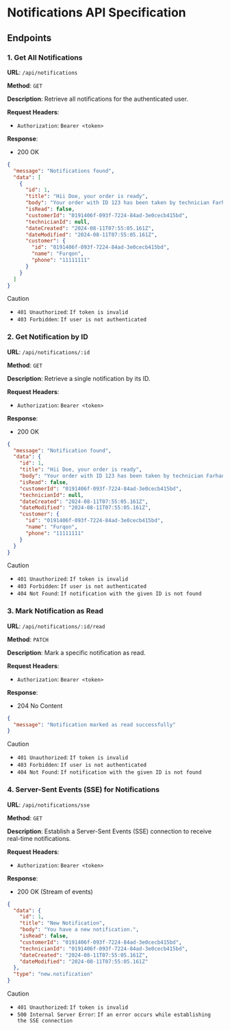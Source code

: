 # Notifications API Specification

## Endpoints

### 1. Get All Notifications

**URL**: `/api/notifications`

**Method**: `GET`

**Description**: Retrieve all notifications for the authenticated user.

**Request Headers**:

- `Authorization`: `Bearer <token>`

**Response**:

- 200 OK

```json
{
  "message": "Notifications found",
  "data": [
    {
      "id": 1,
      "title": "Hii Doe, your order is ready",
      "body": "Your order with ID 123 has been taken by technician Farhan, he will be at your place in 30 minutes. Click <a href=\"/order/details\">here</a> to track your order.",
      "isRead": false,
      "customerId": "0191406f-093f-7224-84ad-3e0cecb415bd",
      "technicianId": null,
      "dateCreated": "2024-08-11T07:55:05.161Z",
      "dateModified": "2024-08-11T07:55:05.161Z",
      "customer": {
        "id": "0191406f-093f-7224-84ad-3e0cecb415bd",
        "name": "Furqon",
        "phone": "11111111"
      }
    }
  ]
}
```

> [!CAUTION]
>
> - `401 Unauthorized`: `If token is invalid`
> - `403 Forbidden`: `If user is not authenticated`

### 2. Get Notification by ID

**URL**: `/api/notifications/:id`

**Method**: `GET`

**Description**: Retrieve a single notification by its ID.

**Request Headers**:

- `Authorization`: `Bearer <token>`

**Response**:

- 200 OK

```json
{
  "message": "Notification found",
  "data": {
    "id": 1,
    "title": "Hii Doe, your order is ready",
    "body": "Your order with ID 123 has been taken by technician Farhan, he will be at your place in 30 minutes. Click <a href=\"/order/details\">here</a> to track your order.",
    "isRead": false,
    "customerId": "0191406f-093f-7224-84ad-3e0cecb415bd",
    "technicianId": null,
    "dateCreated": "2024-08-11T07:55:05.161Z",
    "dateModified": "2024-08-11T07:55:05.161Z",
    "customer": {
      "id": "0191406f-093f-7224-84ad-3e0cecb415bd",
      "name": "Furqon",
      "phone": "11111111"
    }
  }
}
```

> [!CAUTION]
>
> - `401 Unauthorized`: `If token is invalid`
> - `403 Forbidden`: `If user is not authenticated`
> - `404 Not Found`: `If notification with the given ID is not found`

### 3. Mark Notification as Read

**URL**: `/api/notifications/:id/read`

**Method**: `PATCH`

**Description**: Mark a specific notification as read.

**Request Headers**:

- `Authorization`: `Bearer <token>`

**Response**:

- 204 No Content

```json
{
  "message": "Notification marked as read successfully"
}
```

> [!CAUTION]
>
> - `401 Unauthorized`: `If token is invalid`
> - `403 Forbidden`: `If user is not authenticated`
> - `404 Not Found`: `If notification with the given ID is not found`

### 4. Server-Sent Events (SSE) for Notifications

**URL**: `/api/notifications/sse`

**Method**: `GET`

**Description**: Establish a Server-Sent Events (SSE) connection to receive real-time notifications.

**Request Headers**:

- `Authorization`: `Bearer <token>`

**Response**:

- 200 OK (Stream of events)

```json
{
  "data": {
    "id": 1,
    "title": "New Notification",
    "body": "You have a new notification.",
    "isRead": false,
    "customerId": "0191406f-093f-7224-84ad-3e0cecb415bd",
    "technicianId": "0191406f-093f-7224-84ad-3e0cecb415bd",
    "dateCreated": "2024-08-11T07:55:05.161Z",
    "dateModified": "2024-08-11T07:55:05.161Z"
  },
  "type": "new.notification"
}
```

> [!CAUTION]
>
> - `401 Unauthorized`: `If token is invalid`
> - `500 Internal Server Error`: `If an error occurs while establishing the SSE connection`
